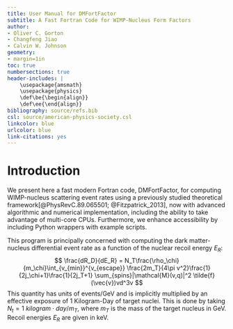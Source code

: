 ```yaml
---
title: User Manual for DMFortFactor
subtitle: A Fast Fortran Code for WIMP-Nucleus Form Factors
author:
- Oliver C. Gorton
- Changfeng Jiao
- Calvin W. Johnson
geometry:
- margin=1in
toc: true
numbersections: true
header-includes: |
    \usepackage{amsmath}
    \usepackage{physics}
    \def\be{\begin{align}}
    \def\ee{\end{align}}
bibliography: source/refs.bib
csl: source/american-physics-society.csl
linkcolor: blue
urlcolor: blue
link-citations: yes
---
```


# Introduction
We present here  a fast modern Fortran code, DMFortFactor, for computing
WIMP-nucleus scattering event rates using a previously studied theoretical
framework[@PhysRevC.89.065501; @Fitzpatrick_2013], now with advanced algorithmic
and numerical implementation, including the ability to take advantage of
multi-core CPUs.  Furthermore, we enhance accessibility by including Python
wrappers with example scripts.

This program is principally concerned with computing the dark matter-nucleus
differential event rate as a function of the nuclear recoil energy $E_R$:
$$
\frac{dR_D}{dE_R}
	= N_T\frac{\rho_\chi}{m_\chi}\int_{v_{min}}^{v_{escape}}
	\frac{2m_T}{4\pi v^2}\frac{1}{2j_\chi+1}\frac{1}{2j_T+1}
	\sum_{spins}|\mathcal{M}(v,q)|^2  \tilde{f}(\vec{v})vd^3v
$$
This quantity has units of events/GeV and is implicitly multiplied by
an effective exposure of 1 Kilogram-Day of target nuclei. This is done by
taking $N_t = 1\ kilogram\cdot day / m_T$, where $m_T$ is the mass of the target
nucleus in GeV. Recoil energies $E_R$ are given in keV.
